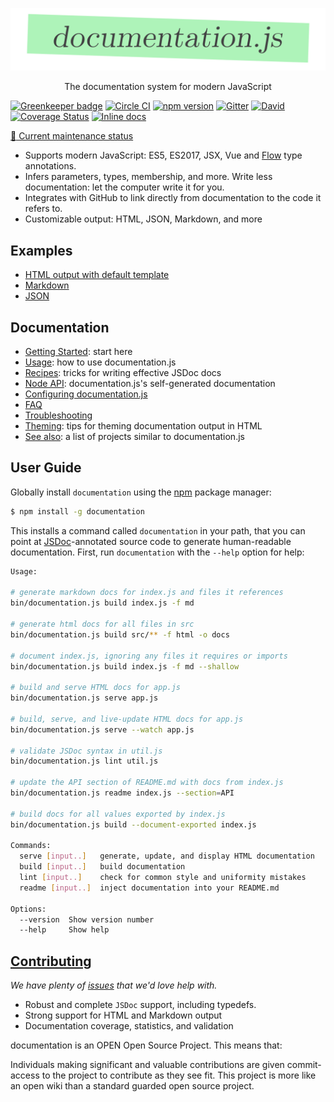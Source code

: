 <p align="center">
  <img src="./.github/documentation-js-logo.png" width="650" />
</p>

<p align="center">
  The documentation system for modern JavaScript
</p>

[![Greenkeeper badge](https://badges.greenkeeper.io/documentationjs/documentation.svg)](https://greenkeeper.io/)
[![Circle CI](https://circleci.com/gh/documentationjs/documentation/tree/master.svg?style=shield)](https://circleci.com/gh/documentationjs/documentation/tree/master)
[![npm version](https://badge.fury.io/js/documentation.svg)](http://badge.fury.io/js/documentation)
[![Gitter](https://badges.gitter.im/Join%20Chat.svg)](https://gitter.im/documentationjs/documentation?utm_source=badge&utm_medium=badge&utm_campaign=pr-badge)
[![David](https://david-dm.org/documentationjs/documentation.svg)](https://david-dm.org/documentationjs/documentation)
[![Coverage Status](https://coveralls.io/repos/github/documentationjs/documentation/badge.svg?branch=master)](https://coveralls.io/github/documentationjs/documentation?branch=master)
[![Inline docs](http://inch-ci.org/github/documentationjs/documentation.svg?branch=master&style=flat-square)](http://inch-ci.org/github/documentationjs/documentation)

[:date: Current maintenance status](https://github.com/documentationjs/documentation/wiki/Current-maintenance-status)

* Supports modern JavaScript: ES5, ES2017, JSX, Vue and [Flow](https://flow.org/) type annotations.
* Infers parameters, types, membership, and more. Write less documentation: let the computer write it for you.
* Integrates with GitHub to link directly from documentation to the code it refers to.
* Customizable output: HTML, JSON, Markdown, and more

## Examples

-   [HTML output with default template](https://documentation.js.org/html-example/)
-   [Markdown](https://github.com/documentationjs/documentation/blob/master/docs/NODE_API.md)
-   [JSON](https://documentation.js.org/html-example/index.json)

## Documentation

-   [Getting Started](docs/GETTING_STARTED.md): start here
-   [Usage](docs/USAGE.md): how to use documentation.js
-   [Recipes](docs/RECIPES.md): tricks for writing effective JSDoc docs
-   [Node API](docs/NODE_API.md): documentation.js's self-generated documentation
-   [Configuring documentation.js](docs/CONFIG.md)
-   [FAQ](docs/FAQ.md)
-   [Troubleshooting](docs/TROUBLESHOOTING.md)
-   [Theming](docs/THEMING.md): tips for theming documentation output in HTML
-   [See also](https://github.com/documentationjs/documentation/wiki/See-also): a list of projects similar to documentation.js

## User Guide

Globally install `documentation` using the [npm](https://www.npmjs.com/) package manager:

```sh
$ npm install -g documentation
```

This installs a command called `documentation` in your path, that you can
point at [JSDoc](http://usejsdoc.org/)-annotated source code to generate
human-readable documentation. First, run `documentation` with the `--help`
option for help:

```sh
Usage:

# generate markdown docs for index.js and files it references
bin/documentation.js build index.js -f md

# generate html docs for all files in src
bin/documentation.js build src/** -f html -o docs

# document index.js, ignoring any files it requires or imports
bin/documentation.js build index.js -f md --shallow

# build and serve HTML docs for app.js
bin/documentation.js serve app.js

# build, serve, and live-update HTML docs for app.js
bin/documentation.js serve --watch app.js

# validate JSDoc syntax in util.js
bin/documentation.js lint util.js

# update the API section of README.md with docs from index.js
bin/documentation.js readme index.js --section=API

# build docs for all values exported by index.js
bin/documentation.js build --document-exported index.js

Commands:
  serve [input..]   generate, update, and display HTML documentation
  build [input..]   build documentation
  lint [input..]    check for common style and uniformity mistakes
  readme [input..]  inject documentation into your README.md

Options:
  --version  Show version number                                       [boolean]
  --help     Show help                                                 [boolean]
```

## [Contributing](CONTRIBUTING.md)

_We have plenty of
[issues](https://github.com/documentationjs/documentation/issues) that we'd
love help with._

-   Robust and complete `JSDoc` support, including typedefs.
-   Strong support for HTML and Markdown output
-   Documentation coverage, statistics, and validation

documentation is an OPEN Open Source Project. This means that:

Individuals making significant and valuable contributions are given
commit-access to the project to contribute as they see fit. This
project is more like an open wiki than a standard guarded open source project.
